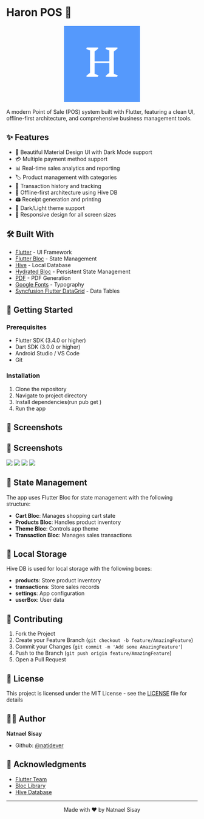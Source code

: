 # Haron POS 🏪

<p align="center">
  <img src="assets/icon/logo.png" alt="Haron POS Logo" width="200"/>
</p>

A modern Point of Sale (POS) system built with Flutter, featuring a clean UI, offline-first architecture, and comprehensive business management tools.

## ✨ Features

- 📱 Beautiful Material Design UI with Dark Mode support
- 💳 Multiple payment method support
- 📊 Real-time sales analytics and reporting
- 🏷️ Product management with categories
- 📝 Transaction history and tracking
- 🔄 Offline-first architecture using Hive DB
- 🖨️ Receipt generation and printing
- 🌙 Dark/Light theme support
- 📱 Responsive design for all screen sizes

## 🛠️ Built With

- [Flutter](https://flutter.dev/) - UI Framework
- [Flutter Bloc](https://bloclibrary.dev/) - State Management
- [Hive](https://docs.hivedb.dev/) - Local Database
- [Hydrated Bloc](https://pub.dev/packages/hydrated_bloc) - Persistent State Management
- [PDF](https://pub.dev/packages/pdf) - PDF Generation
- [Google Fonts](https://pub.dev/packages/google_fonts) - Typography
- [Syncfusion Flutter DataGrid](https://pub.dev/packages/syncfusion_flutter_datagrid) - Data Tables

## 🚀 Getting Started

### Prerequisites

- Flutter SDK (3.4.0 or higher)
- Dart SDK (3.0.0 or higher)
- Android Studio / VS Code
- Git

### Installation

1. Clone the repository
2. Navigate to project directory
3. Install dependencies(run pub get )
4. Run the app


## 📱 Screenshots
## 📱 Screenshots

<p float="left">
  <img src="screenshots/home.jpg" width="200" />
  <img src="screenshots/addProductjpg.jpg" width="200" /> 
  <img src="screenshots/checkout.jpg" width="200" />
  <img src="screenshots/success.jpg" width="200" />
</p>




## 🔄 State Management

The app uses Flutter Bloc for state management with the following structure:

- **Cart Bloc**: Manages shopping cart state
- **Products Bloc**: Handles product inventory
- **Theme Bloc**: Controls app theme
- **Transaction Bloc**: Manages sales transactions

## 💾 Local Storage

Hive DB is used for local storage with the following boxes:

- **products**: Store product inventory
- **transactions**: Store sales records
- **settings**: App configuration
- **userBox**: User data


## 🤝 Contributing

1. Fork the Project
2. Create your Feature Branch (`git checkout -b feature/AmazingFeature`)
3. Commit your Changes (`git commit -m 'Add some AmazingFeature'`)
4. Push to the Branch (`git push origin feature/AmazingFeature`)
5. Open a Pull Request

## 📄 License

This project is licensed under the MIT License - see the [LICENSE](LICENSE) file for details

## 👨‍💻 Author

**Natnael Sisay**

- Github: [@natidever](https://github.com/natidever)

## 🙏 Acknowledgments

- [Flutter Team](https://flutter.dev/)
- [Bloc Library](https://bloclibrary.dev/)
- [Hive Database](https://docs.hivedb.dev/)

---

<p align="center">
  Made with ❤️ by Natnael Sisay
</p>

